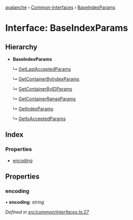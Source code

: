 [avalanche](../README.md) › [Common-Interfaces](../modules/common_interfaces.md) › [BaseIndexParams](common_interfaces.baseindexparams.md)

# Interface: BaseIndexParams

## Hierarchy

* **BaseIndexParams**

  ↳ [GetLastAcceptedParams](common_interfaces.getlastacceptedparams.md)

  ↳ [GetContainerByIndexParams](common_interfaces.getcontainerbyindexparams.md)

  ↳ [GetContainerByIDParams](common_interfaces.getcontainerbyidparams.md)

  ↳ [GetContainerRangeParams](common_interfaces.getcontainerrangeparams.md)

  ↳ [GetIndexParams](common_interfaces.getindexparams.md)

  ↳ [GetIsAcceptedParams](common_interfaces.getisacceptedparams.md)

## Index

### Properties

* [encoding](common_interfaces.baseindexparams.md#encoding)

## Properties

###  encoding

• **encoding**: *string*

*Defined in [src/common/interfaces.ts:27](https://github.com/ava-labs/avalanchejs/blob/cfff19f/src/common/interfaces.ts#L27)*
